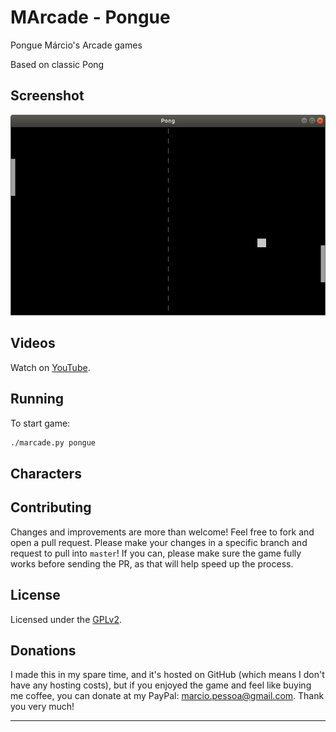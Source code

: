 # MArcade - Pongue
Pongue Márcio's Arcade games

Based on classic Pong

## Screenshot
![Invasion](../Screenshots/pongue.png)

## Videos
Watch on [YouTube].

## Running
To start game:
``` bash
./marcade.py pongue
```

## Characters

## Contributing
Changes and improvements are more than welcome! Feel free to fork and open a pull request. Please make your changes in a specific branch and request to pull into `master`! If you can, please make sure the game fully works before sending the PR, as that will help speed up the process.

## License
Licensed under the [GPLv2](LICENSE).

## Donations
I made this in my spare time, and it's hosted on GitHub (which means I don't have any hosting costs), but if you enjoyed the game and feel like buying me coffee, you can donate at my PayPal: marcio.pessoa@gmail.com. Thank you very much!

---
[YouTube]: https://youtu.be/u_zJlZrBa44
